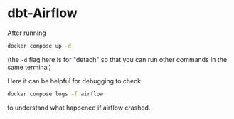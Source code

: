 # dbt-Airflow

After running 
```bash
docker compose up -d
```
(the `-d` flag here is for "detach" so that you can run other commands in the same terminal) 

Here it can be helpful for debugging to check:
```bash
docker compose logs -f airflow
```
to understand what happened if airflow crashed.

